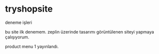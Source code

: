 # tryshopsite
deneme işleri

bu site ilk denemem.
zeplin üzerinde tasarımı görüntülenen siteyi yapmaya çalışıyorum.

product menu 1 yayınlandı.
